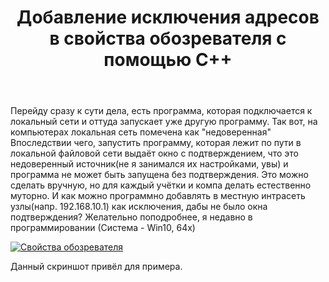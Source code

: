 ﻿---
title: "Добавление исключения адресов в свойства обозревателя с помощью С++"
se.owner.user_id: 291880
se.owner.display_name: "Аркадий Меркушин"
se.owner.link: "https://ru.stackoverflow.com/users/291880/%d0%90%d1%80%d0%ba%d0%b0%d0%b4%d0%b8%d0%b9-%d0%9c%d0%b5%d1%80%d0%ba%d1%83%d1%88%d0%b8%d0%bd"
se.link: "https://ru.stackoverflow.com/questions/866826/%d0%94%d0%be%d0%b1%d0%b0%d0%b2%d0%bb%d0%b5%d0%bd%d0%b8%d0%b5-%d0%b8%d1%81%d0%ba%d0%bb%d1%8e%d1%87%d0%b5%d0%bd%d0%b8%d1%8f-%d0%b0%d0%b4%d1%80%d0%b5%d1%81%d0%be%d0%b2-%d0%b2-%d1%81%d0%b2%d0%be%d0%b9%d1%81%d1%82%d0%b2%d0%b0-%d0%be%d0%b1%d0%be%d0%b7%d1%80%d0%b5%d0%b2%d0%b0%d1%82%d0%b5%d0%bb%d1%8f-%d1%81-%d0%bf%d0%be%d0%bc%d0%be%d1%89%d1%8c%d1%8e-%d0%a1"
se.question_id: 866826
se.post_type: question
se.score: 2
---
<p>Перейду сразу к сути дела, есть программа, которая подключается к локальный сети и оттуда запускает уже другую программу. Так вот, на компьютерах локальная сеть помечена как "недоверенная" Впоследствии чего, запустить программу, которая лежит по пути в локальной файловой сети выдаёт окно с подтверждением, что это недоверенный источник(не я занимался их настройками, увы) и программа не может быть запущена без подтверждения. Это можно сделать вручную, но для каждый учётки и компа делать естественно муторно. И как можно программно добавлять в местную интрасеть узлы(напр. 192.168.10.1) как исключения, дабы не было окна подтверждения? Желательно поподробнее, я недавно в программировании
(Система - Win10, 64x)</p>

<p><a href="https://i.stack.imgur.com/1r0WU.jpg" rel="nofollow noreferrer"><img src="https://i.stack.imgur.com/1r0WU.jpg" alt="Свойства обозревателя"></a></p>

<p>Данный скриншот привёл для примера.</p>
